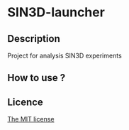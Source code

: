 # SIN3D-launcher

## Description

Project for analysis SIN3D experiments

## How to use ?




## Licence

[The MIT license](LICENSE)